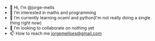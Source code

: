 - 👋 Hi, I’m @jorge-mells
- 👀 I’m interested in maths and programming
- 🌱 I’m currently learning ocaml and python(I'm not really doing a single thing right now)
- 💞️ I’m looking to collaborate on nothing yet
- 📫 How to reach me jorgemelloes@gmail.com

<!---
jorge-mells/jorge-mells is a ✨ special ✨ repository because its `README.md` (this file) appears on your GitHub profile.
You can click the Preview link to take a look at your changes.
--->
